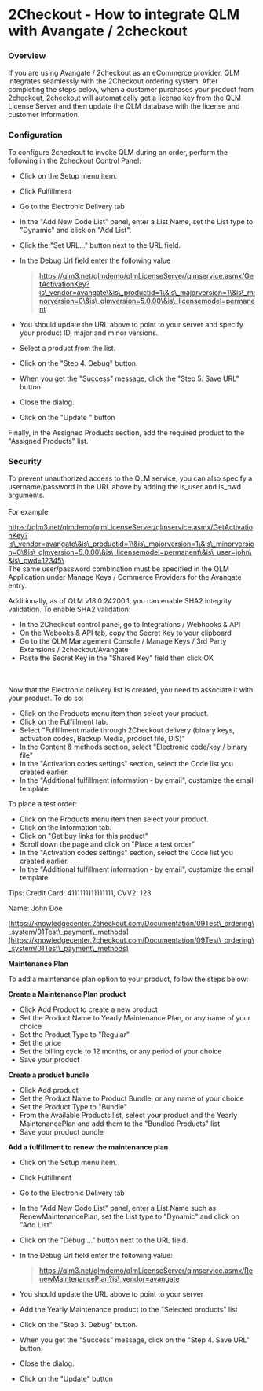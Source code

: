 # 2Checkout - How to integrate QLM with Avangate / 2checkout

### Overview

If you are using Avangate / 2checkout as an eCommerce provider, QLM integrates seamlessly with the 2Checkout ordering system. After completing the steps below, when a customer purchases your product from 2checkout, 2checkout will automatically get a license key from the QLM License Server and then update the QLM database with the license and customer information.&#x20;

### Configuration

To configure 2checkout to invoke QLM during an order, perform the following in the 2checkout Control Panel:

* Click on the Setup menu item.
* Click Fulfillment
* Go to the Electronic Delivery tab
* In the "Add New Code List" panel, enter a List Name, set the List type to "Dynamic" and click on "Add List".
* Click the "Set URL..." button next to the URL field.
*   In the Debug Url field enter the following value

    > https://qlm3.net/qlmdemo/qlmLicenseServer/qlmservice.asmx/GetActivationKey?is\_vendor=avangate\&is\_productid=1\&is\_majorversion=1\&is\_minorversion=0\&is\_qlmversion=5.0.00\&is\_licensemodel=permanent
* You should update the URL above to point to your server and specify your product ID, major and minor versions.
* Select a product from the list.
* Click on the "Step 4. Debug" button.
* When you get the "Success" message, click the "Step 5. Save URL" button.
* Close the dialog.
* Click on the "Update " button&#x20;

Finally, in the Assigned Products section, add the required product to the "Assigned Products" list.

### Security

To prevent unauthorized access to the QLM service, you can also specify a username/password in the URL above by adding the is\_user and is\_pwd arguments. \
\
For example:&#x20;

https://qlm3.net/qlmdemo/qlmLicenseServer/qlmservice.asmx/GetActivationKey?is\_vendor=avangate\&is\_productid=1\&is\_majorversion=1\&is\_minorversion=0\&is\_qlmversion=5.0.00\&is\_licensemodel=permanent\&is\_user=john\&is\_pwd=12345\
\
The same user/password combination must be specified in the QLM Application under Manage Keys / Commerce Providers for the Avangate entry.

Additionally, as of QLM v18.0.24200.1, you can enable SHA2 integrity validation. To enable SHA2 validation:

* In the 2Checkout control panel, go to Integrations / Webhooks & API
* On the Webooks & API tab, copy the Secret Key to your clipboard
* Go to the QLM Management Console / Manage Keys / 3rd Party Extensions / 2checkout/Avangate
* Paste the Secret Key in the "Shared Key" field then click OK

\
\
Now that the Electronic delivery list is created, you need to associate it with your product. To do so:

* Click on the Products menu item then select your product.
* Click on the Fulfillment tab.
* Select "Fulfillment made through 2Checkout delivery (binary keys, activation codes, Backup Media, product file, DIS)"
* In the Content & methods section, select "Electronic code/key / binary file"
* In the "Activation codes settings" section, select the Code list you created earlier.
* In the "Additional fulfillment information - by email", customize the email template.

To place a test order:

* Click on the Products menu item then select your product.
* Click on the Information tab.
* Click on "Get buy links for this product"
* Scroll down the page and click on "Place a test order"
* In the "Activation codes settings" section, select the Code list you created earlier.
* In the "Additional fulfillment information - by email", customize the email template.

Tips: Credit Card: 4111111111111111, CVV2: 123

Name: John Doe

[https://knowledgecenter.2checkout.com/Documentation/09Test\_ordering\_system/01Test\_payment\_methods](https://knowledgecenter.2checkout.com/Documentation/09Test\_ordering\_system/01Test\_payment\_methods)

&#x20;

**Maintenance Plan**

To add a maintenance plan option to your product, follow the steps below:

**Create a Maintenance Plan product**

* Click Add Product to create a new product
* Set the Product Name to Yearly Maintenance Plan, or any name of your choice
* Set the Product Type to "Regular"
* Set the price
* Set the billing cycle to 12 months, or any period of your choice
* Save your product

**Create a product bundle**

* Click Add product
* Set the Product Name to Product Bundle, or any name of your choice
* Set the Product Type to "Bundle"
* From the Available Products list, select your product and the Yearly MaintenancePlan and add them to the "Bundled Products" list
* Save your product bundle

**Add a fulfillment to renew the maintenance plan**

* Click on the Setup menu item.
* Click Fulfillment
* Go to the Electronic Delivery tab
* In the "Add New Code List" panel, enter a List Name such as RenewMaintenancePlan, set the List type to "Dynamic" and click on "Add List".
* Click on the "Debug ..." button next to the URL field.
*   In the Debug Url field enter the following value:&#x20;

    > https://qlm3.net/qlmdemo/qlmLicenseServer/qlmservice.asmx/RenewMaintenancePlan?is\_vendor=avangate
* You should update the URL above to point to your server
* Add the Yearly Maintenance product to the "Selected products" list
* Click on the "Step 3. Debug" button.
* When you get the "Success" message, click on the "Step 4. Save URL" button.
* Close the dialog.
* Click on the "Update" button&#x20;
